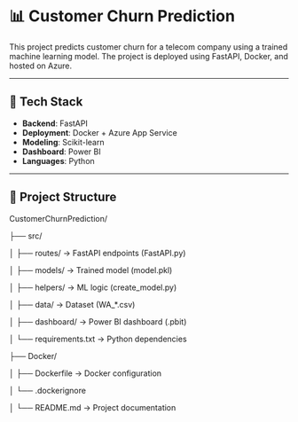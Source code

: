 # 📊 Customer Churn Prediction

This project predicts customer churn for a telecom company using a trained machine learning model. The project is deployed using FastAPI, Docker, and hosted on Azure.

---

## 🔧 Tech Stack

- **Backend**: FastAPI  
- **Deployment**: Docker + Azure App Service  
- **Modeling**: Scikit-learn  
- **Dashboard**: Power BI  
- **Languages**: Python  

---

## 📁 Project Structure

CustomerChurnPrediction/

├── src/

│   ├── routes/ → FastAPI endpoints (FastAPI.py)

│   ├── models/ → Trained model (model.pkl)

│   ├── helpers/ → ML logic (create_model.py)

│   ├── data/ → Dataset (WA_*.csv)

│   ├── dashboard/ → Power BI dashboard (.pbit)

│   └── requirements.txt → Python dependencies
 
├── Docker/

│   ├── Dockerfile → Docker configuration

│   └── .dockerignore

│
└── README.md → Project documentation

